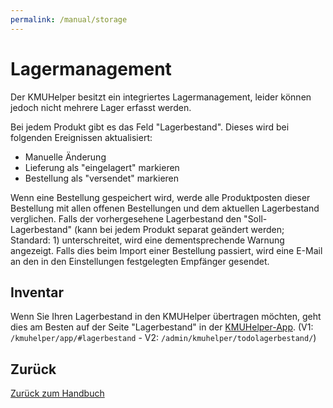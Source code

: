 ```yaml
---
permalink: /manual/storage
---
```


# Lagermanagement

Der KMUHelper besitzt ein integriertes Lagermanagement, leider können jedoch nicht mehrere Lager erfasst werden.

Bei jedem Produkt gibt es das Feld "Lagerbestand". Dieses wird bei folgenden Ereignissen aktualisiert:

- Manuelle Änderung
- Lieferung als "eingelagert" markieren
- Bestellung als "versendet" markieren

Wenn eine Bestellung gespeichert wird, werde alle Produktposten dieser Bestellung mit allen offenen Bestellungen und dem aktuellen Lagerbestand verglichen. Falls der vorhergesehene Lagerbestand den "Soll-Lagerbestand" (kann bei jedem Produkt separat geändert werden; Standard: 1) unterschreitet, wird eine dementsprechende Warnung angezeigt. Falls dies beim Import einer Bestellung passiert, wird eine E-Mail an den in den Einstellungen festgelegten Empfänger gesendet.

## Inventar

Wenn Sie Ihren Lagerbestand in den KMUHelper übertragen möchten, geht dies am Besten auf der Seite "Lagerbestand" in der [KMUHelper-App](app.md). (V1: `/kmuhelper/app/#lagerbestand` - V2: `/admin/kmuhelper/todolagerbestand/`)

## Zurück

[Zurück zum Handbuch](./README.md)
